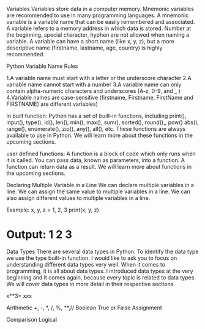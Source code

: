 Variables
Variables store data in a computer memory. Mnemonic variables are recommended to use in many programming languages. A mnemonic variable is a variable name that can be easily remembered and associated. A variable refers to a memory address in which data is stored. Number at the beginning, special character, hyphen are not allowed when naming a variable. A variable can have a short name (like x, y, z), but a more descriptive name (firstname, lastname, age, country) is highly recommended.

Python Variable Name Rules

1.A variable name must start with a letter or the underscore character
2.A variable name cannot start with a number
3.A variable name can only contain alpha-numeric characters and underscores (A-z, 0-9, and _ )
4.Variable names are case-sensitive (firstname, Firstname, FirstName and FIRSTNAME) are different variables)


In built function:
Python has a set of built-in functions, including print(), input(), type(), id(), len(), min(), max(), sum(), sorted(), round(),, pow() abs(), range(), enumerate(), zip(), any(), all(), etc. These functions are always available to use in Python. We will learn more about these functions in the upcoming sections.

user defined functions:
A function is a block of code which only runs when it is called. You can pass data, known as parameters, into a function. A function can return data as a result. We will learn more about functions in the upcoming sections.


Declaring Multiple Variable in a Line
We can declare multiple variables in a line. We can assign the same value to multiple variables in a line. We can also assign different values to multiple variables in a line.

Example:
x, y, z = 1, 2, 3
print(x, y, z)
# Output: 1 2 3


Data Types
There are several data types in Python. To identify the data type we use the type built-in function. I would like to ask you to focus on understanding different data types very well. When it comes to programming, it is all about data types. I introduced data types at the very beginning and it comes again, because every topic is related to data types. We will cover data types in more detail in their respective sections.

x**3= x*x*x


Arithmetic +, -, *, /, %, **,//
Boolean True or False
Assignment

Comparison
Logical


